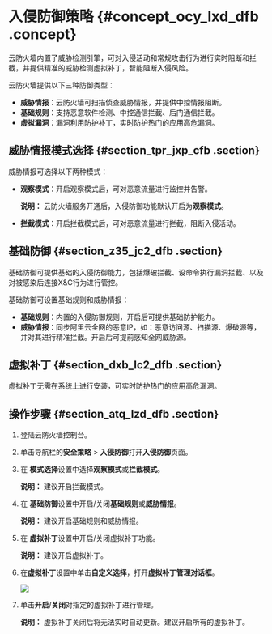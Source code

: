 # 入侵防御策略 {#concept_ocy_lxd_dfb .concept}

云防火墙内置了威胁检测引擎，可对入侵活动和常规攻击行为进行实时阻断和拦截，并提供精准的威胁检测虚拟补丁，智能阻断入侵风险。

云防火墙提供以下三种防御类型：

-   **威胁情报**：云防火墙可扫描侦查威胁情报，并提供中控情报阻断。
-   **基础规则**：支持恶意软件检测、中控通信拦截、后门通信拦截。
-   **虚拟漏洞**：漏洞利用防护补丁，实时防护热门的应用高危漏洞。

## 威胁情报模式选择 {#section_tpr_jxp_cfb .section}

威胁情报可选择以下两种模式：

-   **观察模式**：开启观察模式后，可对恶意流量进行监控并告警。

    **说明：** 云防火墙服务开通后，入侵防御功能默认开启为**观察模式**。

-   **拦截模式**：开启拦截模式后，可对恶意流量进行拦截，阻断入侵活动。

## 基础防御 {#section_z35_jc2_dfb .section}

基础防御可提供基础的入侵防御能力，包括爆破拦截、设命令执行漏洞拦截、以及对被感染后连接X&C行为进行管控。

基础防御可设置基础规则和威胁情报：

-   **基础规则**：内置的入侵防御规则，开启后可提供基础防护能力。
-   **威胁情报**：同步阿里云全网的恶意IP，如：恶意访问源、扫描源、爆破源等，并对其进行精准拦截。开启后可提前感知全网威胁源。

## 虚拟补丁 {#section_dxb_lc2_dfb .section}

虚拟补丁无需在系统上进行安装，可实时防护热门的应用高危漏洞。

## 操作步骤 {#section_atq_lzd_dfb .section}

1.  登陆云防火墙控制台。
2.  单击导航栏的**安全策略** \> **入侵防御**打开**入侵防御**页面。
3.  在 **模式选择**设置中选择**观察模式**或**拦截模式**。

    **说明：** 建议开启拦截模式。

4.  在 **基础防御**设置中开启/关闭**基础规则**或**威胁情报**。

    **说明：** 建议开启基础规则和威胁情报。

5.  在 **虚拟补丁**设置中开启/关闭虚拟补丁功能。

    **说明：** 建议开启虚拟补丁。

6.  在**虚拟补丁**设置中单击**自定义选择**，打开**虚拟补丁管理对话框**。

    ![](http://static-aliyun-doc.oss-cn-hangzhou.aliyuncs.com/assets/img/21269/153711223411765_zh-CN.png)

7.  单击**开启**/**关闭**对指定的虚拟补丁进行管理。

    **说明：** 虚拟补丁关闭后将无法实时自动更新。建议开启所有的虚拟补丁。



